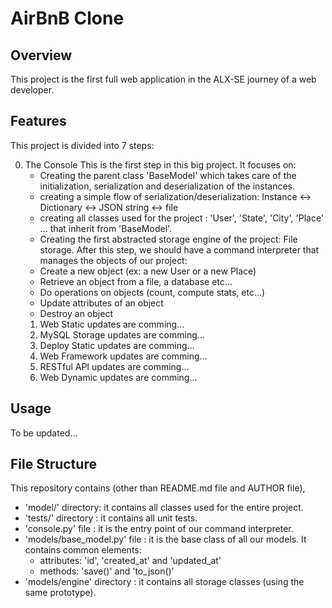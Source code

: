 # AirBnB Clone

## Overview
This project is the first full web application in the ALX-SE journey of a web developer.

## Features
This project is divided into 7 steps:

0. The Console
	This is the first step in this big project. It focuses on:
	- Creating the parent class 'BaseModel' which takes care of the initialization, serialization and deserialization of the instances.
	- creating a simple flow of serialization/deserialization: Instance <-> Dictionary <-> JSON string <-> file
	- creating all classes used for the project : 'User', 'State', 'City', 'Place' ... that inherit from 'BaseModel'.
	- Creating the first abstracted storage engine of the project: File storage.
	After this step, we should have a command interpreter that manages the objects of our project:
	- Create a new object (ex: a new User or a new Place)
	- Retrieve an object from a file, a database etc…
	- Do operations on objects (count, compute stats, etc…)
	- Update attributes of an object
	- Destroy an object
	1. Web Static
		updates are comming... 
	2. MySQL Storage
		updates are comming...
	3. Deploy Static
		updates are comming...
	4. Web Framework
		updates are comming...
	5. RESTful API
		updates are comming...
	6. Web Dynamic
		updates are comming...

## Usage
To be updated...

## File Structure
This repository contains (other than README.md file and AUTHOR file),
- 'model/' directory: it contains all classes used for the entire project.
- 'tests/' directory : it contains all unit tests.
- 'console.py' file : it is the entry point of our command interpreter.
- 'models/base_model.py' file : it is the base class of all our models. It contains common elements:
	- attributes: 'id', 'created_at' and 'updated_at'
	- methods: 'save()' and 'to_json()'
- 'models/engine' directory : it contains all storage classes (using the same prototype).